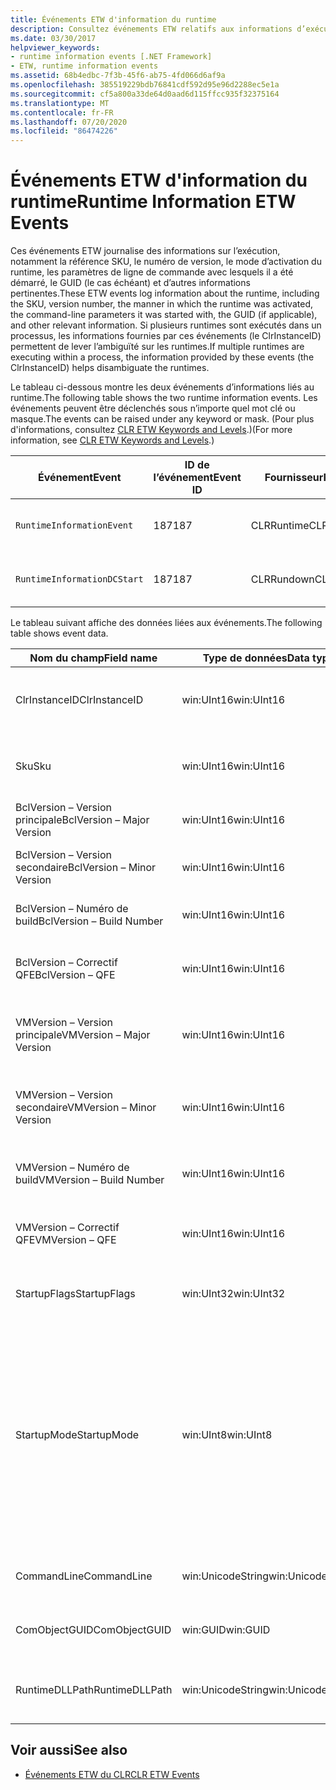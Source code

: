 ```yaml
---
title: Événements ETW d'information du runtime
description: Consultez événements ETW relatifs aux informations d’exécution, qui enregistrent la référence (SKU), le numéro de version, la façon dont le runtime a été activé (y compris les paramètres de ligne de commande), le GUID et bien plus encore.
ms.date: 03/30/2017
helpviewer_keywords:
- runtime information events [.NET Framework]
- ETW, runtime information events
ms.assetid: 68b4edbc-7f3b-45f6-ab75-4fd066d6af9a
ms.openlocfilehash: 385519229bdb76841cdf592d95e96d2288ec5e1a
ms.sourcegitcommit: cf5a800a33de64d0aad6d115ffcc935f32375164
ms.translationtype: MT
ms.contentlocale: fr-FR
ms.lasthandoff: 07/20/2020
ms.locfileid: "86474226"
---
```

# <a name="runtime-information-etw-events"></a><span data-ttu-id="6de7b-103">Événements ETW d'information du runtime</span><span class="sxs-lookup"><span data-stu-id="6de7b-103">Runtime Information ETW Events</span></span>
<span data-ttu-id="6de7b-104">Ces événements ETW journalise des informations sur l’exécution, notamment la référence SKU, le numéro de version, le mode d’activation du runtime, les paramètres de ligne de commande avec lesquels il a été démarré, le GUID (le cas échéant) et d’autres informations pertinentes.</span><span class="sxs-lookup"><span data-stu-id="6de7b-104">These ETW events log information about the runtime, including the SKU, version number, the manner in which the runtime was activated, the command-line parameters it was started with, the GUID (if applicable), and other relevant information.</span></span> <span data-ttu-id="6de7b-105">Si plusieurs runtimes sont exécutés dans un processus, les informations fournies par ces événements (le ClrInstanceID) permettent de lever l’ambiguïté sur les runtimes.</span><span class="sxs-lookup"><span data-stu-id="6de7b-105">If multiple runtimes are executing within a process, the information provided by these events (the ClrInstanceID) helps disambiguate the runtimes.</span></span>  
  
 <span data-ttu-id="6de7b-106">Le tableau ci-dessous montre les deux événements d’informations liés au runtime.</span><span class="sxs-lookup"><span data-stu-id="6de7b-106">The following table shows the two runtime information events.</span></span> <span data-ttu-id="6de7b-107">Les événements peuvent être déclenchés sous n’importe quel mot clé ou masque.</span><span class="sxs-lookup"><span data-stu-id="6de7b-107">The events can be raised under any keyword or mask.</span></span> <span data-ttu-id="6de7b-108">(Pour plus d'informations, consultez [CLR ETW Keywords and Levels](clr-etw-keywords-and-levels.md).)</span><span class="sxs-lookup"><span data-stu-id="6de7b-108">(For more information, see [CLR ETW Keywords and Levels](clr-etw-keywords-and-levels.md).)</span></span>  
  
|<span data-ttu-id="6de7b-109">Événement</span><span class="sxs-lookup"><span data-stu-id="6de7b-109">Event</span></span>|<span data-ttu-id="6de7b-110">ID de l’événement</span><span class="sxs-lookup"><span data-stu-id="6de7b-110">Event ID</span></span>|<span data-ttu-id="6de7b-111">Fournisseur</span><span class="sxs-lookup"><span data-stu-id="6de7b-111">Provider</span></span>|<span data-ttu-id="6de7b-112">Description</span><span class="sxs-lookup"><span data-stu-id="6de7b-112">Description</span></span>|  
|-----------|--------------|--------------|-----------------|  
|`RuntimeInformationEvent`|<span data-ttu-id="6de7b-113">187</span><span class="sxs-lookup"><span data-stu-id="6de7b-113">187</span></span>|<span data-ttu-id="6de7b-114">CLRRuntime</span><span class="sxs-lookup"><span data-stu-id="6de7b-114">CLRRuntime</span></span>|<span data-ttu-id="6de7b-115">Déclenché lorsqu’un runtime est chargé.</span><span class="sxs-lookup"><span data-stu-id="6de7b-115">Raised when a runtime is loaded.</span></span>|  
|`RuntimeInformationDCStart`|<span data-ttu-id="6de7b-116">187</span><span class="sxs-lookup"><span data-stu-id="6de7b-116">187</span></span>|<span data-ttu-id="6de7b-117">CLRRundown</span><span class="sxs-lookup"><span data-stu-id="6de7b-117">CLRRundown</span></span>|<span data-ttu-id="6de7b-118">Énumère les runtimes chargés.</span><span class="sxs-lookup"><span data-stu-id="6de7b-118">Enumerates the runtimes that are loaded.</span></span>|  
  
 <span data-ttu-id="6de7b-119">Le tableau suivant affiche des données liées aux événements.</span><span class="sxs-lookup"><span data-stu-id="6de7b-119">The following table shows event data.</span></span>  
  
|<span data-ttu-id="6de7b-120">Nom du champ</span><span class="sxs-lookup"><span data-stu-id="6de7b-120">Field name</span></span>|<span data-ttu-id="6de7b-121">Type de données</span><span class="sxs-lookup"><span data-stu-id="6de7b-121">Data type</span></span>|<span data-ttu-id="6de7b-122">Description</span><span class="sxs-lookup"><span data-stu-id="6de7b-122">Description</span></span>|  
|----------------|---------------|-----------------|  
|<span data-ttu-id="6de7b-123">ClrInstanceID</span><span class="sxs-lookup"><span data-stu-id="6de7b-123">ClrInstanceID</span></span>|<span data-ttu-id="6de7b-124">win:UInt16</span><span class="sxs-lookup"><span data-stu-id="6de7b-124">win:UInt16</span></span>|<span data-ttu-id="6de7b-125">ID unique de l'instance de CLR ou CoreCLR.</span><span class="sxs-lookup"><span data-stu-id="6de7b-125">Unique ID for the instance of CLR or CoreCLR.</span></span>|  
|<span data-ttu-id="6de7b-126">Sku</span><span class="sxs-lookup"><span data-stu-id="6de7b-126">Sku</span></span>|<span data-ttu-id="6de7b-127">win:UInt16</span><span class="sxs-lookup"><span data-stu-id="6de7b-127">win:UInt16</span></span>|<span data-ttu-id="6de7b-128">1 – Desktop CLR.</span><span class="sxs-lookup"><span data-stu-id="6de7b-128">1 – Desktop CLR.</span></span><br /><br /> <span data-ttu-id="6de7b-129">2 – CoreCLR.</span><span class="sxs-lookup"><span data-stu-id="6de7b-129">2 – CoreCLR.</span></span>|  
|<span data-ttu-id="6de7b-130">BclVersion – Version principale</span><span class="sxs-lookup"><span data-stu-id="6de7b-130">BclVersion – Major Version</span></span>|<span data-ttu-id="6de7b-131">win:UInt16</span><span class="sxs-lookup"><span data-stu-id="6de7b-131">win:UInt16</span></span>|<span data-ttu-id="6de7b-132">Version principale de mscorlib.dll.</span><span class="sxs-lookup"><span data-stu-id="6de7b-132">Major version of mscorlib.dll.</span></span>|  
|<span data-ttu-id="6de7b-133">BclVersion – Version secondaire</span><span class="sxs-lookup"><span data-stu-id="6de7b-133">BclVersion – Minor Version</span></span>|<span data-ttu-id="6de7b-134">win:UInt16</span><span class="sxs-lookup"><span data-stu-id="6de7b-134">win:UInt16</span></span>|<span data-ttu-id="6de7b-135">Numéro de la version secondaire de mscorlib.dll.</span><span class="sxs-lookup"><span data-stu-id="6de7b-135">Minor version number of mscorlib.dll.</span></span>|  
|<span data-ttu-id="6de7b-136">BclVersion – Numéro de build</span><span class="sxs-lookup"><span data-stu-id="6de7b-136">BclVersion – Build Number</span></span>|<span data-ttu-id="6de7b-137">win:UInt16</span><span class="sxs-lookup"><span data-stu-id="6de7b-137">win:UInt16</span></span>|<span data-ttu-id="6de7b-138">Numéro de build de mscorlib.dll.</span><span class="sxs-lookup"><span data-stu-id="6de7b-138">Build number of mscorlib.dll.</span></span>|  
|<span data-ttu-id="6de7b-139">BclVersion – Correctif QFE</span><span class="sxs-lookup"><span data-stu-id="6de7b-139">BclVersion – QFE</span></span>|<span data-ttu-id="6de7b-140">win:UInt16</span><span class="sxs-lookup"><span data-stu-id="6de7b-140">win:UInt16</span></span>|<span data-ttu-id="6de7b-141">Numéro de version du correctif logiciel de mscorlib.dll.</span><span class="sxs-lookup"><span data-stu-id="6de7b-141">Hotfix version number of mscorlib.dll.</span></span>|  
|<span data-ttu-id="6de7b-142">VMVersion – Version principale</span><span class="sxs-lookup"><span data-stu-id="6de7b-142">VMVersion – Major Version</span></span>|<span data-ttu-id="6de7b-143">win:UInt16</span><span class="sxs-lookup"><span data-stu-id="6de7b-143">win:UInt16</span></span>|<span data-ttu-id="6de7b-144">Version de clr.dll ou de coreclr.dll, selon la référence SKU.</span><span class="sxs-lookup"><span data-stu-id="6de7b-144">Version of clr.dll or coreclr.dll, depending on SKU.</span></span>|  
|<span data-ttu-id="6de7b-145">VMVersion – Version secondaire</span><span class="sxs-lookup"><span data-stu-id="6de7b-145">VMVersion – Minor Version</span></span>|<span data-ttu-id="6de7b-146">win:UInt16</span><span class="sxs-lookup"><span data-stu-id="6de7b-146">win:UInt16</span></span>|<span data-ttu-id="6de7b-147">Version secondaire de clr.dll ou de coreclr.dll, selon la référence SKU.</span><span class="sxs-lookup"><span data-stu-id="6de7b-147">Minor version of clr.dll or coreclr.dll, depending on SKU.</span></span>|  
|<span data-ttu-id="6de7b-148">VMVersion – Numéro de build</span><span class="sxs-lookup"><span data-stu-id="6de7b-148">VMVersion – Build Number</span></span>|<span data-ttu-id="6de7b-149">win:UInt16</span><span class="sxs-lookup"><span data-stu-id="6de7b-149">win:UInt16</span></span>|<span data-ttu-id="6de7b-150">Numéro de build de clr.dll ou de coreclr.dll.</span><span class="sxs-lookup"><span data-stu-id="6de7b-150">Build number of clr.dll or coreclr.dll.</span></span>|  
|<span data-ttu-id="6de7b-151">VMVersion – Correctif QFE</span><span class="sxs-lookup"><span data-stu-id="6de7b-151">VMVersion – QFE</span></span>|<span data-ttu-id="6de7b-152">win:UInt16</span><span class="sxs-lookup"><span data-stu-id="6de7b-152">win:UInt16</span></span>|<span data-ttu-id="6de7b-153">Numéro du correctif logiciel de clr.dll ou de coreclr.dll.</span><span class="sxs-lookup"><span data-stu-id="6de7b-153">Hotfix version number of clr.dll or coreclr.dll.</span></span>|  
|<span data-ttu-id="6de7b-154">StartupFlags</span><span class="sxs-lookup"><span data-stu-id="6de7b-154">StartupFlags</span></span>|<span data-ttu-id="6de7b-155">win:UInt32</span><span class="sxs-lookup"><span data-stu-id="6de7b-155">win:UInt32</span></span>|<span data-ttu-id="6de7b-156">Indicateurs de démarrage définis dans mscoree.h.</span><span class="sxs-lookup"><span data-stu-id="6de7b-156">Startup flags defined in mscoree.h.</span></span>|  
|<span data-ttu-id="6de7b-157">StartupMode</span><span class="sxs-lookup"><span data-stu-id="6de7b-157">StartupMode</span></span>|<span data-ttu-id="6de7b-158">win:UInt8</span><span class="sxs-lookup"><span data-stu-id="6de7b-158">win:UInt8</span></span>|<span data-ttu-id="6de7b-159">0x01 - Fichier exécutable managé.</span><span class="sxs-lookup"><span data-stu-id="6de7b-159">0x01 - Managed executable.</span></span><br /><br /> <span data-ttu-id="6de7b-160">0x02 - CLR hébergé.</span><span class="sxs-lookup"><span data-stu-id="6de7b-160">0x02 - Hosted CLR.</span></span><br /><br /> <span data-ttu-id="6de7b-161">0x04 - Code Interop managé C++.</span><span class="sxs-lookup"><span data-stu-id="6de7b-161">0x04 - C++ managed interop.</span></span><br /><br /> <span data-ttu-id="6de7b-162">0x08 - Activé pour COM.</span><span class="sxs-lookup"><span data-stu-id="6de7b-162">0x08 - COM-activated.</span></span><br /><br /> <span data-ttu-id="6de7b-163">0x10 - Autre.</span><span class="sxs-lookup"><span data-stu-id="6de7b-163">0x10 - Other.</span></span>|  
|<span data-ttu-id="6de7b-164">CommandLine</span><span class="sxs-lookup"><span data-stu-id="6de7b-164">CommandLine</span></span>|<span data-ttu-id="6de7b-165">win:UnicodeString</span><span class="sxs-lookup"><span data-stu-id="6de7b-165">win:UnicodeString</span></span>|<span data-ttu-id="6de7b-166">Non null seulement si StartupMode=0x01.</span><span class="sxs-lookup"><span data-stu-id="6de7b-166">Non-null only if StartupMode=0x01.</span></span>|  
|<span data-ttu-id="6de7b-167">ComObjectGUID</span><span class="sxs-lookup"><span data-stu-id="6de7b-167">ComObjectGUID</span></span>|<span data-ttu-id="6de7b-168">win:GUID</span><span class="sxs-lookup"><span data-stu-id="6de7b-168">win:GUID</span></span>|<span data-ttu-id="6de7b-169">Non null seulement si StartupMode=0x08.</span><span class="sxs-lookup"><span data-stu-id="6de7b-169">Non-null only if StartupMode=0x08.</span></span>|  
|<span data-ttu-id="6de7b-170">RuntimeDLLPath</span><span class="sxs-lookup"><span data-stu-id="6de7b-170">RuntimeDLLPath</span></span>|<span data-ttu-id="6de7b-171">win:UnicodeString</span><span class="sxs-lookup"><span data-stu-id="6de7b-171">win:UnicodeString</span></span>|<span data-ttu-id="6de7b-172">Chemin du fichier .dll du CLR qui a été chargé dans le processus.</span><span class="sxs-lookup"><span data-stu-id="6de7b-172">Path to the CLR .dll file that was loaded into the process.</span></span>|  
  
## <a name="see-also"></a><span data-ttu-id="6de7b-173">Voir aussi</span><span class="sxs-lookup"><span data-stu-id="6de7b-173">See also</span></span>

- [<span data-ttu-id="6de7b-174">Événements ETW du CLR</span><span class="sxs-lookup"><span data-stu-id="6de7b-174">CLR ETW Events</span></span>](clr-etw-events.md)
